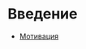# Введение

* [Мотивация](https://github.com/frontend-dogs/universal-react-book/tree/453965e9cab1d849149fc2e8f1e7eb64554d238d/introduction/motivation.md)

